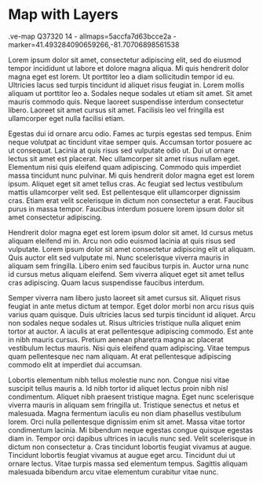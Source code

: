 # Map with Layers

.ve-map Q37320 14
    - allmaps=5accfa7d63bcce2a
    - marker=41.493284090659266,-81.70706898561538


Lorem ipsum dolor sit amet, consectetur adipiscing elit, sed do eiusmod tempor incididunt ut labore et dolore magna aliqua. Mi quis hendrerit dolor magna eget est lorem. Ut porttitor leo a diam sollicitudin tempor id eu. Ultricies lacus sed turpis tincidunt id aliquet risus feugiat in. Lorem mollis aliquam ut porttitor leo a. Sodales neque sodales ut etiam sit amet. Sit amet mauris commodo quis. Neque laoreet suspendisse interdum consectetur libero. Laoreet sit amet cursus sit amet. Facilisis leo vel fringilla est ullamcorper eget nulla facilisi etiam.

Egestas dui id ornare arcu odio. Fames ac turpis egestas sed tempus. Enim neque volutpat ac tincidunt vitae semper quis. Accumsan tortor posuere ac ut consequat. Lacinia at quis risus sed vulputate odio ut. Dui ut ornare lectus sit amet est placerat. Nec ullamcorper sit amet risus nullam eget. Elementum nisi quis eleifend quam adipiscing. Commodo quis imperdiet massa tincidunt nunc pulvinar. Mi quis hendrerit dolor magna eget est lorem ipsum. Aliquet eget sit amet tellus cras. Ac feugiat sed lectus vestibulum mattis ullamcorper velit sed. Est pellentesque elit ullamcorper dignissim cras. Etiam erat velit scelerisque in dictum non consectetur a erat. Faucibus purus in massa tempor. Faucibus interdum posuere lorem ipsum dolor sit amet consectetur adipiscing.

Hendrerit dolor magna eget est lorem ipsum dolor sit amet. Id cursus metus aliquam eleifend mi in. Arcu non odio euismod lacinia at quis risus sed vulputate. Lorem ipsum dolor sit amet consectetur adipiscing elit ut aliquam. Quis auctor elit sed vulputate mi. Nunc scelerisque viverra mauris in aliquam sem fringilla. Libero enim sed faucibus turpis in. Auctor urna nunc id cursus metus aliquam eleifend. Sem viverra aliquet eget sit amet tellus cras adipiscing. Quam lacus suspendisse faucibus interdum.

Semper viverra nam libero justo laoreet sit amet cursus sit. Aliquet risus feugiat in ante metus dictum at tempor. Eget dolor morbi non arcu risus quis varius quam quisque. Duis ultricies lacus sed turpis tincidunt id aliquet. Arcu non sodales neque sodales ut. Risus ultricies tristique nulla aliquet enim tortor at auctor. A iaculis at erat pellentesque adipiscing commodo. Est ante in nibh mauris cursus. Pretium aenean pharetra magna ac placerat vestibulum lectus mauris. Nisi quis eleifend quam adipiscing. Vitae tempus quam pellentesque nec nam aliquam. At erat pellentesque adipiscing commodo elit at imperdiet dui accumsan.

Lobortis elementum nibh tellus molestie nunc non. Congue nisi vitae suscipit tellus mauris a. Id nibh tortor id aliquet lectus proin nibh nisl condimentum. Aliquet nibh praesent tristique magna. Eget nunc scelerisque viverra mauris in aliquam sem fringilla ut. Tristique senectus et netus et malesuada. Magna fermentum iaculis eu non diam phasellus vestibulum lorem. Orci nulla pellentesque dignissim enim sit amet. Massa vitae tortor condimentum lacinia. Mi bibendum neque egestas congue quisque egestas diam in. Tempor orci dapibus ultrices in iaculis nunc sed. Velit scelerisque in dictum non consectetur a. Cras tincidunt lobortis feugiat vivamus at augue. Tincidunt lobortis feugiat vivamus at augue eget arcu. Tincidunt dui ut ornare lectus. Vitae turpis massa sed elementum tempus. Sagittis aliquam malesuada bibendum arcu vitae elementum curabitur vitae nunc.